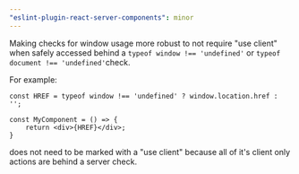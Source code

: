 ```yaml
---
"eslint-plugin-react-server-components": minor
---
```


Making checks for window usage more robust to not require "use client" when safely accessed behind a `typeof window !== 'undefined'` or `typeof document !== 'undefined'`check.

For example:
```
const HREF = typeof window !== 'undefined' ? window.location.href : '';

const MyComponent = () => {
    return <div>{HREF}</div>;
}
```
does not need to be marked with a "use client" because all of it's client only actions are behind a server check.